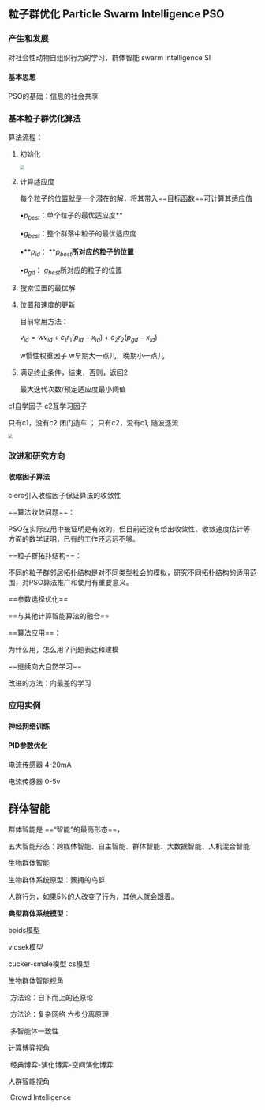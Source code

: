 ## 粒子群优化  Particle Swarm Intelligence PSO 

### 产生和发展

对社会性动物自组织行为的学习，群体智能  swarm intelligence  SI

#### 基本思想

PSO的基础：信息的社会共享

### 基本粒子群优化算法

算法流程：

1. 初始化

   <img src="E:\研究生\研一\上半学年\机器人智能控制\图片\基本粒子群优化算法初始化.PNG" style="zoom:50%;" />

2. 计算适应度

   每个粒子的位置就是一个潜在的解，将其带入==目标函数==可计算其适应值

   •$p_{best}$：单个粒子的最优适应度**

   •$g_{best}$：整个群落中粒子的最优适应度

   •**$p_{id}$：  **$p_{best}$**所对应的粒子的位置**

   •$p_{gd}$： $g_{best}$所对应的粒子的位置

3. 搜索位置的最优解

4. 位置和速度的更新

   目前常用方法：

   $v_{id} = wv_{id}+c_{1}r_{1}(p_{id}-x_{id})+c_{2}r_{2}(p_{gd}-x_{id})$

   w惯性权重因子 w早期大一点儿，晚期小一点儿

5. 满足终止条件，结束，否则，返回2

   最大迭代次数/预定适应度最小阈值

c1自学因子    c2互学习因子

只有c1，没有c2 闭门造车 ； 只有c2，没有c1, 随波逐流

<img src="E:\研究生\研一\上半学年\机器人智能控制\图片\PSO常用参数.PNG" style="zoom:50%;" />

### 改进和研究方向

#### 收缩因子算法

clerc引入收缩因子保证算法的收敛性



==算法收敛问题==：

PSO在实际应用中被证明是有效的，但目前还没有给出收敛性、收敛速度估计等方面的数学证明，已有的工作还远远不够。

==粒子群拓扑结构==：

不同的粒子群邻居拓扑结构是对不同类型社会的模拟，研究不同拓扑结构的适用范围，对PSO算法推广和使用有重要意义。

==参数选择优化==

==与其他计算智能算法的融合==

==算法应用==：

为什么用，怎么用？问题表达和建模

==继续向大自然学习==



改进的方法：向最差的学习

### 应用实例

#### 神经网络训练



#### PID参数优化

电流传感器 4-20mA

电流传感器 0-5v



## 群体智能

群体智能是 ==“智能”的最高形态==，

五大智能形态：跨媒体智能、自主智能、群体智能、大数据智能、人机混合智能



生物群体智能

生物群体系统原型：簇拥的鸟群

人群行为，如果5%的人改变了行为，其他人就会跟着。

**典型群体系统模型**：

boids模型

vicsek模型

cucker-smale模型   cs模型





生物群体智能视角

​	方法论：自下而上的还原论

​	方法论：复杂网络  六步分离原理

​	多智能体一致性

计算博弈视角

​	经典博弈-演化博弈-空间演化博弈

人群智能视角

​	Crowd Intelligence

























